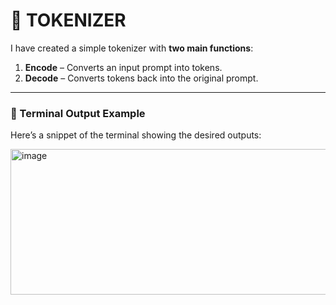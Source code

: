 # 📝 TOKENIZER

I have created a simple tokenizer with **two main functions**:

1. **Encode** – Converts an input prompt into tokens.  
2. **Decode** – Converts tokens back into the original prompt.

---

### 📌 Terminal Output Example
Here’s a snippet of the terminal showing the desired outputs:

<img width="975" height="233" alt="image" src="https://github.com/user-attachments/assets/fc414121-e39f-4a18-a401-5e6636496ebe" />




